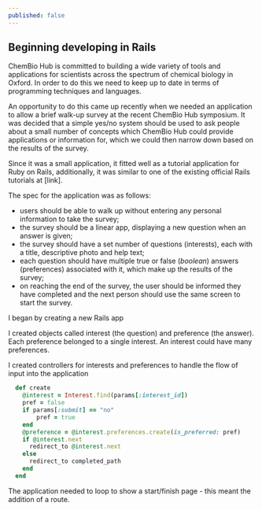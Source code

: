 ```yaml
---
published: false
---
```


## Beginning developing in Rails

ChemBio Hub is committed to building a wide variety of tools and applications for scientists across the spectrum of chemical biology in Oxford. In order to do this we need to keep up to date in terms of programming techniques and languages.

An opportunity to do this came up recently when we needed an application to allow a brief walk-up survey at the recent ChemBio Hub symposium. It was decided that a simple yes/no system should be used to ask people about a small number of concepts which ChemBio Hub could provide applications or information for, which we could then narrow down based on the results of the survey.

Since it was a small application, it fitted well as a tutorial application for Ruby on Rails, additionally, it was similar to one of the existing official Rails tutorials at [link].

The spec for the application was as follows:
- users should be able to walk up without entering any personal information to take the survey;
- the survey should be a linear app, displaying a new question when an answer is given;
- the survey should have a set number of questions (interests), each with a title, descriptive photo and help text;
- each question should have multiple true or false (_boolean_) answers (preferences) associated with it, which make up the results of the survey;
- on reaching the end of the survey, the user should be informed they have completed and the next person should use the same screen to start the survey.

I began by creating a new Rails app 

I created objects called interest (the question) and preference (the answer). Each preference belonged to a single interest. An interest could have many preferences.

I created controllers for interests and preferences to handle the flow of input into the application

```ruby
  def create
    @interest = Interest.find(params[:interest_id])
    pref = false
    if params[:submit] == "no"
    	pref = true
    end
    @preference = @interest.preferences.create(is_preferred: pref)
    if @interest.next
      redirect_to @interest.next
    else
      redirect_to completed_path
    end
  end
```
The application needed to loop to show a start/finish page - this meant the addition of a route.